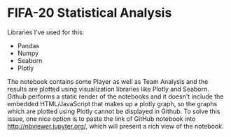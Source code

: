 # FIFA-20 Statistical Analysis

Libraries I've used for this:
- Pandas
- Numpy
- Seaborn
- Plotly

The notebook contains some Player as well as Team Analysis and the results are plotted using visualization libraries like Plotly and Seaborn. Github performs a static render of the notebooks and it doesn't include the embedded HTML/JavaScript that makes up a plotly graph, so the graphs which are plotted using Plotly cannot be displayed in Github. 
To solve this issue, one nice option is to paste the link of GitHub notebook into http://nbviewer.jupyter.org/, which will present a rich view of the notebook.
